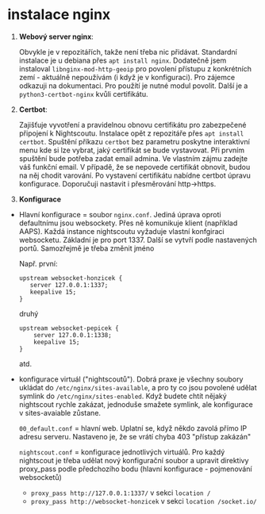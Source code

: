 # instalace nginx
1. **Webový server nginx**:

    Obvykle je v repozitářích, takže není třeba nic přidávat. Standardní instalace je u debiana přes ```apt install nginx```. Dodatečně jsem instaloval ```libnginx-mod-http-geoip``` pro povolení přístupu z konkrétních zemí - aktuálně nepoužívám (i když je v konfiguraci). Pro zájemce odkazuji na dokumentaci. Pro použítí je nutné modul povolit. Další je a ```python3-certbot-nginx``` kvůli certifikátu.

2. **Certbot**:

    Zajišťuje vyvotření a pravidelnou obnovu certifikátu pro zabezpečené připojení k Nightscoutu. Instalace opět z repozitáře přes ```apt install certbot```. Spuštění příkazu ```certbot``` bez parametru poskytne interaktivní menu kde si lze vybrat, jaký certifikát se bude vystavovat. Při prvním spuštění bude potřeba zadat email admina. Ve vlastním zájmu zadejte váš funkční email. V případě, že se nepovede certifikát obnovit, budou na něj chodit varování. Po vystavení certifikátu nabídne certbot úpravu konfigurace. Doporučuji nastavit i přesměrování http→https.
  
3. **Konfigurace**

* Hlavní konfigurace = soubor ```nginx.conf```. Jediná úprava oproti defaultnímu jsou websockety. Přes ně komunikuje klient (například AAPS). Každá instance nightscoutu vyžaduje vlastní konfgiraci websocketu. Základní je pro port 1337. Další se vytvří podle nastavených portů. Samozřejmě je třeba změnit jméno

   Např. první:
   ```
  upstream websocket-honzicek {
      server 127.0.0.1:1337;
      keepalive 15;
  }
  ```
   druhý
  ```
  upstream websocket-pepicek {
      server 127.0.0.1:1338;
      keepalive 15;
  }
  ```
   atd.
   
* konfigurace virtuál ("nightscoutů"). Dobrá praxe je všechny soubory ukládat do ``/etc/nginx/sites-available``, a pro ty co jsou povolené udělat symlink do  ``/etc/nginx/sites-enabled``. Když budete chtít nějaký nightscout rychle zakázat, jednoduše smažete symlink, ale konfigurace v sites-avaiable zůstane.

  ``00_default.conf`` = hlavní web. Uplatní se, když někdo zavolá přímo IP adresu serveru. Nastaveno je, že se vrátí chyba 403 "přístup zakázán"
  
  ``nightscout.conf`` = konfigurace jednotlivých virtuálů. Pro každý nightscout je třeba udělat nový konfigurační soubor a upravit direktivy proxy_pass podle předchozího bodu (hlavní konfigurace - pojmenování websocketů)

     * ``proxy_pass http://127.0.0.1:1337/`` v sekci ``location /`` 
     * ``proxy_pass http://websocket-honzicek`` v sekci ``location /socket.io/``

